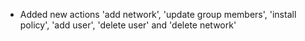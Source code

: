 * Added new actions 'add network', 'update group members', 'install policy', 'add user', 'delete user' and 'delete network'